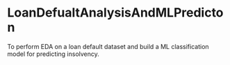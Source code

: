 # LoanDefualtAnalysisAndMLPredicton
To perform EDA on a loan default dataset and build a ML classification model for predicting insolvency.
